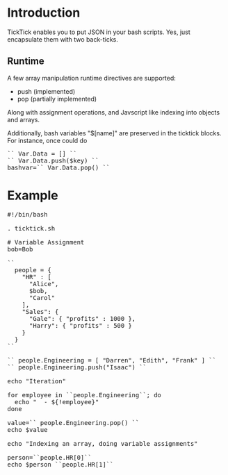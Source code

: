 # Introduction

TickTick enables you to put JSON in your bash scripts.  Yes, just encapsulate them with two back-ticks.

## Runtime
A few array manipulation runtime directives are supported:

 * push (implemented)
 * pop (partially implemented)

Along with assignment operations, and Javscript like indexing into objects and arrays.

Additionally, bash variables "$[name]" are preserved in the ticktick blocks.  For instance, once could do

<pre>
`` Var.Data = [] ``
`` Var.Data.push($key) ``
bashvar=`` Var.Data.pop() ``
</pre>

# Example

<pre>
#!/bin/bash

. ticktick.sh

# Variable Assignment
bob=Bob

``
  people = {
    "HR" : [
      "Alice",
      $bob,
      "Carol"
    ],
    "Sales": {
      "Gale": { "profits" : 1000 },
      "Harry": { "profits" : 500 }
    }
  }
``

`` people.Engineering = [ "Darren", "Edith", "Frank" ] ``
`` people.Engineering.push("Isaac") ``

echo "Iteration"

for employee in ``people.Engineering``; do
  echo "  - ${!employee}"
done

value=`` people.Engineering.pop() ``
echo $value

echo "Indexing an array, doing variable assignments"

person=``people.HR[0]``
echo $person ``people.HR[1]``
</pre>
